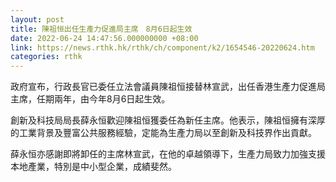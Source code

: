 ```yaml
---
layout: post
title: 陳祖恒出任生產力促進局主席　8月6日起生效
date: 2022-06-24 14:47:56.000000000 +08:00
link: https://news.rthk.hk/rthk/ch/component/k2/1654546-20220624.htm
categories: rthk
---
```


政府宣布，行政長官已委任立法會議員陳祖恒接替林宣武，出任香港生產力促進局主席，任期兩年，由今年8月6日起生效。
 
創新及科技局局長薛永恒歡迎陳祖恒獲委任為新任主席。他表示，陳祖恒擁有深厚的工業背景及豐富公共服務經驗，定能為生產力局以至創新及科技界作出貢獻。
 
薛永恒亦感謝即將卸任的主席林宣武，在他的卓越領導下，生產力局致力加強支援本地產業，特別是中小型企業，成績斐然。
